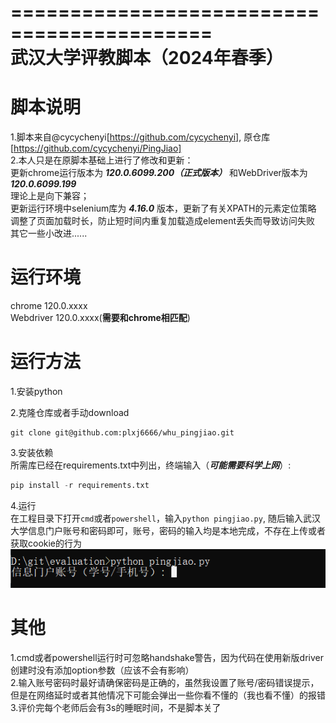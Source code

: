 ===========================================  
武汉大学评教脚本（2024年春季）
===========================================  
# 脚本说明
1.脚本来自@cycychenyi[https://github.com/cycychenyi], 原仓库[https://github.com/cycychenyi/PingJiao]  
2.本人只是在原脚本基础上进行了修改和更新：  
    更新chrome运行版本为 ***120.0.6099.200（正式版本）*** 和WebDriver版本为 ***120.0.6099.199***  
    理论上是向下兼容；  
    更新运行环境中selenium库为 ***4.16.0*** 版本，更新了有关XPATH的元素定位策略  
    调整了页面加载时长，防止短时间内重复加载造成element丢失而导致访问失败  
    其它一些小改进......  

# 运行环境  
chrome 120.0.xxxx   
Webdriver 120.0.xxxx(**需要和chrome相匹配**)  

# 运行方法  
1.安装python  

2.克隆仓库或者手动download  
```
git clone git@github.com:plxj6666/whu_pingjiao.git
```

3.安装依赖  
所需库已经在requirements.txt中列出，终端输入（***可能需要科学上网***）:  
```python
pip install -r requirements.txt
```

4.运行  
在工程目录下打开```cmd```或者```powershell```，输入```python pingjiao.py```, 随后输入武汉大学信息门户账号和密码即可，账号，密码的输入均是本地完成，不存在上传或者获取cookie的行为  
![Alt text](./evaluation/image/image-1.png)

# 其他  
1.cmd或者powershell运行时可忽略handshake警告，因为代码在使用新版driver创建时没有添加option参数（应该不会有影响）  
2.输入账号密码时最好请确保密码是正确的，虽然我设置了账号/密码错误提示，但是在网络延时或者其他情况下可能会弹出一些你看不懂的（我也看不懂）的报错  
3.评价完每个老师后会有3s的睡眠时间，不是脚本关了
